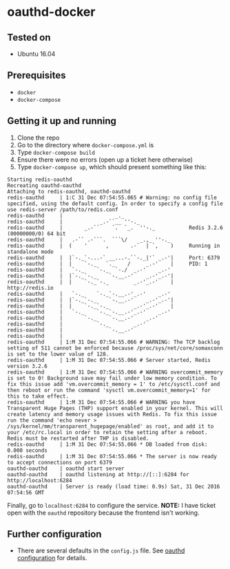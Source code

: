 # oauthd-docker

## Tested on

- Ubuntu 16.04

## Prerequisites

- `docker`
- `docker-compose`

## Getting it up and running

1. Clone the repo
2. Go to the directory where `docker-compose.yml` is
3. Type `docker-compose build`
4. Ensure there were no errors (open up a ticket here otherwise)
5. Type `docker-compose up`, which should present something like this:
```
Starting redis-oauthd
Recreating oauthd-oauthd
Attaching to redis-oauthd, oauthd-oauthd
redis-oauthd     | 1:C 31 Dec 07:54:55.065 # Warning: no config file specified, using the default config. In order to specify a config file use redis-server /path/to/redis.conf
redis-oauthd     |                 _._                                                  
redis-oauthd     |            _.-``__ ''-._                                             
redis-oauthd     |       _.-``    `.  `_.  ''-._           Redis 3.2.6 (00000000/0) 64 bit
redis-oauthd     |   .-`` .-```.  ```\/    _.,_ ''-._                                   
redis-oauthd     |  (    '      ,       .-`  | `,    )     Running in standalone mode
redis-oauthd     |  |`-._`-...-` __...-.``-._|'` _.-'|     Port: 6379
redis-oauthd     |  |    `-._   `._    /     _.-'    |     PID: 1
redis-oauthd     |   `-._    `-._  `-./  _.-'    _.-'                                   
redis-oauthd     |  |`-._`-._    `-.__.-'    _.-'_.-'|                                  
redis-oauthd     |  |    `-._`-._        _.-'_.-'    |           http://redis.io        
redis-oauthd     |   `-._    `-._`-.__.-'_.-'    _.-'                                   
redis-oauthd     |  |`-._`-._    `-.__.-'    _.-'_.-'|                                  
redis-oauthd     |  |    `-._`-._        _.-'_.-'    |                                  
redis-oauthd     |   `-._    `-._`-.__.-'_.-'    _.-'                                   
redis-oauthd     |       `-._    `-.__.-'    _.-'                                       
redis-oauthd     |           `-._        _.-'                                           
redis-oauthd     |               `-.__.-'                                               
redis-oauthd     | 
redis-oauthd     | 1:M 31 Dec 07:54:55.066 # WARNING: The TCP backlog setting of 511 cannot be enforced because /proc/sys/net/core/somaxconn is set to the lower value of 128.
redis-oauthd     | 1:M 31 Dec 07:54:55.066 # Server started, Redis version 3.2.6
redis-oauthd     | 1:M 31 Dec 07:54:55.066 # WARNING overcommit_memory is set to 0! Background save may fail under low memory condition. To fix this issue add 'vm.overcommit_memory = 1' to /etc/sysctl.conf and then reboot or run the command 'sysctl vm.overcommit_memory=1' for this to take effect.
redis-oauthd     | 1:M 31 Dec 07:54:55.066 # WARNING you have Transparent Huge Pages (THP) support enabled in your kernel. This will create latency and memory usage issues with Redis. To fix this issue run the command 'echo never > /sys/kernel/mm/transparent_hugepage/enabled' as root, and add it to your /etc/rc.local in order to retain the setting after a reboot. Redis must be restarted after THP is disabled.
redis-oauthd     | 1:M 31 Dec 07:54:55.066 * DB loaded from disk: 0.000 seconds
redis-oauthd     | 1:M 31 Dec 07:54:55.066 * The server is now ready to accept connections on port 6379
oauthd-oauthd    | oauthd start server
oauthd-oauthd    | oauthd listening at http://[::]:6284 for http://localhost:6284
oauthd-oauthd    | Server is ready (load time: 0.9s) Sat, 31 Dec 2016 07:54:56 GMT
```

Finally, go to `localhost:6284` to configure the service. **NOTE:** I have ticket open with the `oauthd` repository because the frontend isn't working.

## Further configuration

- There are several defaults in the `config.js` file. See [oauthd configuration](https://github.com/oauth-io/oauthd/wiki/Configuration) for details.
